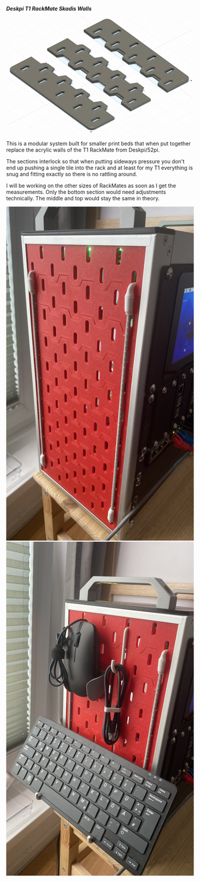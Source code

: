 ***Deskpi T1 RackMate Skadis Walls***

![T1 RackMate Skadis Walls](https://github.com/monkeymademe/deskpi-skadis/blob/main/images/T1RackmateSkadis.jpg "T1 RackMate Skadis Walls")


This is a modular system built for smaller print beds that when put together replace the acrylic walls of the T1 RackMate from Deskpi/52pi.

The sections interlock so that when putting sideways pressure you don't end up pushing a single tile into the rack and at least for my T1 everything is snug and fitting exactly so there is no rattling around.

I will be working on the other sizes of RackMates as soon as I get the measurements. Only the bottom section would need adjustments technically. The middle and top would stay the same in theory.

![T1 RackMate Skadis Walls in action](https://github.com/monkeymademe/deskpi-skadis/blob/main/images/T1RackmateSkadis_Action_01.jpg "T1 RackMate Skadis Walls in action")
![T1 RackMate Skadis Walls in action](https://github.com/monkeymademe/deskpi-skadis/blob/main/images/T1RackmateSkadis_Action_02.jpg "T1 RackMate Skadis Walls in action")

